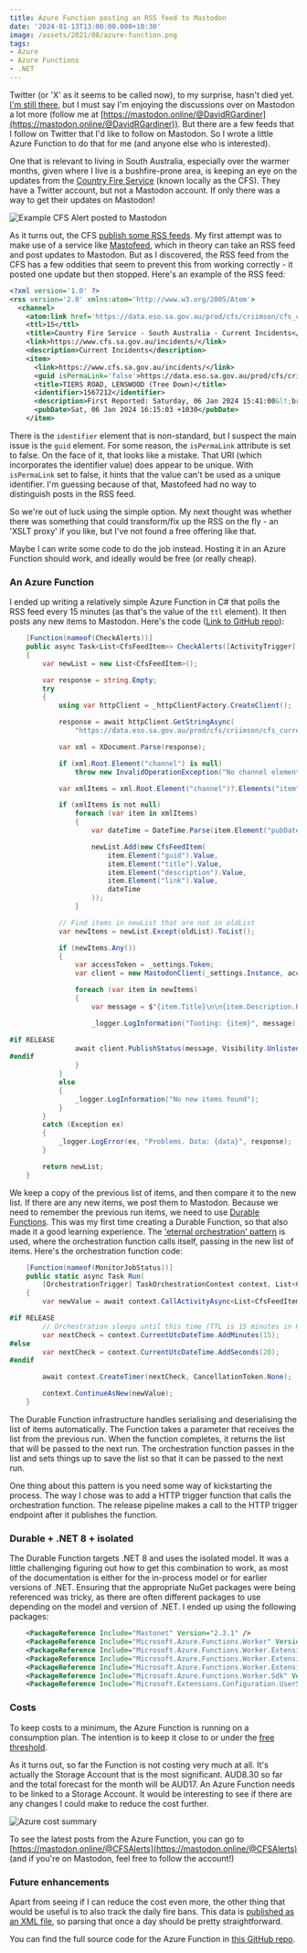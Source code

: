 ```yaml
---
title: Azure Function posting an RSS feed to Mastodon
date: '2024-01-13T13:00:00.000+10:30'
image: /assets/2021/08/azure-function.png
tags:
- Azure
- Azure Functions
- .NET
---
```


Twitter (or 'X' as it seems to be called now), to my surprise, hasn't died yet. [I'm still there](https://twitter.com/DavidRGardiner), but I must say I'm enjoying the discussions over on Mastodon a lot more (follow me at [https://mastodon.online/@DavidRGardiner](https://mastodon.online/@DavidRGardiner)). But there are a few feeds that I follow on Twitter that I'd like to follow on Mastodon. So I wrote a little Azure Function to do that for me (and anyone else who is interested).

One that is relevant to living in South Australia, especially over the warmer months, given where I live is a bushfire-prone area, is keeping an eye on the updates from the [Country Fire Service](https://cfs.sa.gov.au/home/) (known locally as the CFS). They have a Twitter account, but not a Mastodon account. If only there was a way to get their updates on Mastodon!

![Example CFS Alert posted to Mastodon](/assets/2024/01/cfs-alert.png)

As it turns out, the CFS [publish some RSS feeds](https://cfs.sa.gov.au/warnings-restrictions/warnings/rss-feeds/). My first attempt was to make use of a service like [Mastofeed](https://mastofeed.org), which in theory can take an RSS feed and post updates to Mastodon. But as I discovered, the RSS feed from the CFS has a few oddities that seem to prevent this from working correctly - it posted one update but then stopped. Here's an example of the RSS feed:

```xml
<?xml version='1.0' ?>
<rss version='2.0' xmlns:atom='http://www.w3.org/2005/Atom'>
  <channel>
    <atom:link href='https://data.eso.sa.gov.au/prod/cfs/criimson/cfs_current_incidents.xml' rel='self' type='application/rss+xml' />
    <ttl>15</ttl>
    <title>Country Fire Service - South Australia - Current Incidents</title>
    <link>https://www.cfs.sa.gov.au/incidents/</link>
    <description>Current Incidents</description>
    <item>
      <link>https://www.cfs.sa.gov.au/incidents/</link>
      <guid isPermaLink='false'>https://data.eso.sa.gov.au/prod/cfs/criimson/1567212.</guid>
      <title>TIERS ROAD, LENSWOOD (Tree Down)</title>
      <identifier>1567212</identifier>
      <description>First Reported: Saturday, 06 Jan 2024 15:41:00&lt;br&gt;Status: GOING&lt;br&gt;Region: 1</description>
      <pubDate>Sat, 06 Jan 2024 16:15:03 +1030</pubDate>
    </item>
```

There is the `identifier` element that is non-standard, but I suspect the main issue is the `guid` element. For some reason, the `isPermaLink` attribute is set to false. On the face of it, that looks like a mistake. That URI (which incorporates the identifier value) does appear to be unique. With `isPermaLink` set to false, it hints that the value can't be used as a unique identifier. I'm guessing because of that, Mastofeed had no way to distinguish posts in the RSS feed.

So we're out of luck using the simple option. My next thought was whether there was something that could transform/fix up the RSS on the fly - an 'XSLT proxy' if you like, but I've not found a free offering like that. 

Maybe I can write some code to do the job instead. Hosting it in an Azure Function should work, and ideally would be free (or really cheap).

### An Azure Function

I ended up writing a relatively simple Azure Function in C# that polls the RSS feed every 15 minutes (as that's the value of the `ttl` element). It then posts any new items to Mastodon. Here's the code ([Link to GitHub repo](https://github.com/flcdrg/cfsalerts-mastodon/blob/be9f1ddde2e121e047d9d6ed45a141263d05db58/src/CfsAlerts/CfsFunction.cs)):

```csharp
    [Function(nameof(CheckAlerts))]
    public async Task<List<CfsFeedItem>> CheckAlerts([ActivityTrigger] List<CfsFeedItem> oldList)
    {
        var newList = new List<CfsFeedItem>();

        var response = string.Empty;
        try
        {
            using var httpClient = _httpClientFactory.CreateClient();

            response = await httpClient.GetStringAsync(
                "https://data.eso.sa.gov.au/prod/cfs/criimson/cfs_current_incidents.xml");

            var xml = XDocument.Parse(response);

            if (xml.Root.Element("channel") is null)
                throw new InvalidOperationException("No channel element found in feed");

            var xmlItems = xml.Root.Element("channel")?.Elements("item").ToList();

            if (xmlItems is not null)
                foreach (var item in xmlItems)
                {
                    var dateTime = DateTime.Parse(item.Element("pubDate").Value);

                    newList.Add(new CfsFeedItem(
                        item.Element("guid").Value,
                        item.Element("title").Value,
                        item.Element("description").Value,
                        item.Element("link").Value,
                        dateTime
                    ));
                }

            // Find items in newList that are not in oldList
            var newItems = newList.Except(oldList).ToList();

            if (newItems.Any())
            {
                var accessToken = _settings.Token;
                var client = new MastodonClient(_settings.Instance, accessToken);

                foreach (var item in newItems)
                {
                    var message = $"{item.Title}\n\n{item.Description.Replace("<br>", "\n")}\n{item.Link}";

                    _logger.LogInformation("Tooting: {item}", message);

#if RELEASE
                await client.PublishStatus(message, Visibility.Unlisted);
#endif
                }
            }
            else
            {
                _logger.LogInformation("No new items found");
            }
        }
        catch (Exception ex)
        {
            _logger.LogError(ex, "Problems. Data: {data}", response);
        }

        return newList;
    }
```

We keep a copy of the previous list of items, and then compare it to the new list. If there are any new items, we post them to Mastodon. Because we need to remember the previous run items, we need to use [Durable Functions](https://docs.microsoft.com/en-us/azure/azure-functions/durable/durable-functions-overview?tabs=csharp). This was my first time creating a Durable Function, so that also made it a good learning experience. The ['eternal orchestration' pattern](https://learn.microsoft.com/en-us/azure/azure-functions/durable/durable-functions-eternal-orchestrations?WT.mc_id=DOP-MVP-5001655) is used, where the orchestration function calls itself, passing in the new list of items. Here's the orchestration function code:

```csharp
    [Function(nameof(MonitorJobStatus))]
    public static async Task Run(
        [OrchestrationTrigger] TaskOrchestrationContext context, List<CfsFeedItem> lastValue)
    {
        var newValue = await context.CallActivityAsync<List<CfsFeedItem>>(nameof(CfsFunction.CheckAlerts), lastValue);

#if RELEASE
        // Orchestration sleeps until this time (TTL is 15 minutes in RSS)
        var nextCheck = context.CurrentUtcDateTime.AddMinutes(15);
#else
        var nextCheck = context.CurrentUtcDateTime.AddSeconds(20);
#endif

        await context.CreateTimer(nextCheck, CancellationToken.None);

        context.ContinueAsNew(newValue);
    }
```

The Durable Function infrastructure handles serialising and deserialising the list of items automatically. The Function takes a parameter that receives the list from the previous run. When the function completes, it returns the list that will be passed to the next run. The orchestration function passes in the list and sets things up to save the list so that it can be passed to the next run.

One thing about this pattern is you need some way of kickstarting the process. The way I chose was to add a HTTP trigger function that calls the orchestration function. The release pipeline makes a call to the HTTP trigger endpoint after it publishes the function.

### Durable + .NET 8 + isolated

The Durable Function targets .NET 8 and uses the isolated model. It was a little challenging figuring out how to get this combination to work, as most of the documentation is either for the in-process model or for earlier versions of .NET. Ensuring that the appropriate NuGet packages were being referenced was tricky, as there are often different packages to use depending on the model and version of .NET. I ended up using the following packages:

```xml
    <PackageReference Include="Mastonet" Version="2.3.1" />
    <PackageReference Include="Microsoft.Azure.Functions.Worker" Version="1.20.0" />
    <PackageReference Include="Microsoft.Azure.Functions.Worker.Extensions.DurableTask" Version="1.1.0" />
    <PackageReference Include="Microsoft.Azure.Functions.Worker.Extensions.Http" Version="3.1.0" />
    <PackageReference Include="Microsoft.Azure.Functions.Worker.Extensions.Timer" Version="4.3.0" />
    <PackageReference Include="Microsoft.Azure.Functions.Worker.Sdk" Version="1.16.4" />
    <PackageReference Include="Microsoft.Extensions.Configuration.UserSecrets" Version="8.0.0" />

```

### Costs

To keep costs to a minimum, the Azure Function is running on a consumption plan. The intention is to keep it close to or under the [free threshold](https://azure.microsoft.com/en-au/pricing/details/functions/).

As it turns out, so far the Function is not costing very much at all. It's actually the Storage Account that is the most significant. AUD8.30 so far and the total forecast for the month will be AUD17. An Azure Function needs to be linked to a Storage Account. It would be interesting to see if there are any changes I could make to reduce the cost further.

![Azure cost summary](/assets/2024/01/cfs-azure-costs.png)

To see the latest posts from the Azure Function, you can go to [https://mastodon.online/@CFSAlerts](https://mastodon.online/@CFSAlerts) (and if you're on Mastodon, feel free to follow the account!)

### Future enhancements

Apart from seeing if I can reduce the cost even more, the other thing that would be useful is to also track the daily fire bans. This data is [published as an XML file](https://data.eso.sa.gov.au/prod/cfs/criimson/fireDangerRating.xml), so parsing that once a day should be pretty straightforward.

You can find the full source code for the Azure Function in [this GitHub repo](https://github.com/flcdrg/cfsalerts-mastodon/).
